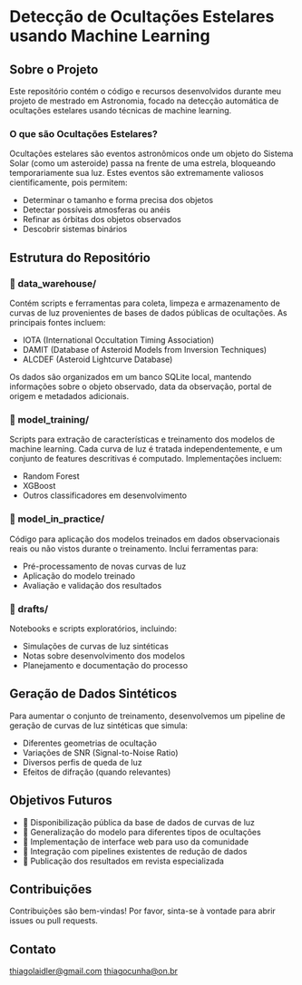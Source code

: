 # Detecção de Ocultações Estelares usando Machine Learning

## Sobre o Projeto

Este repositório contém o código e recursos desenvolvidos durante meu projeto de mestrado em Astronomia, focado na detecção automática de ocultações estelares usando técnicas de machine learning.

### O que são Ocultações Estelares?

Ocultações estelares são eventos astronômicos onde um objeto do Sistema Solar (como um asteroide) passa na frente de uma estrela, bloqueando temporariamente sua luz. Estes eventos são extremamente valiosos cientificamente, pois permitem:
- Determinar o tamanho e forma precisa dos objetos
- Detectar possíveis atmosferas ou anéis
- Refinar as órbitas dos objetos observados
- Descobrir sistemas binários

## Estrutura do Repositório

### 📁 data_warehouse/
Contém scripts e ferramentas para coleta, limpeza e armazenamento de curvas de luz provenientes de bases de dados públicas de ocultações. As principais fontes incluem:
- IOTA (International Occultation Timing Association)
- DAMIT (Database of Asteroid Models from Inversion Techniques)
- ALCDEF (Asteroid Lightcurve Database)

Os dados são organizados em um banco SQLite local, mantendo informações sobre o objeto observado, data da observação, portal de origem e metadados adicionais.

### 📁 model_training/
Scripts para extração de características e treinamento dos modelos de machine learning. Cada curva de luz é tratada independentemente, e um conjunto de features descritivas é computado. Implementações incluem:
- Random Forest
- XGBoost
- Outros classificadores em desenvolvimento

### 📁 model_in_practice/
Código para aplicação dos modelos treinados em dados observacionais reais ou não vistos durante o treinamento. Inclui ferramentas para:
- Pré-processamento de novas curvas de luz
- Aplicação do modelo treinado
- Avaliação e validação dos resultados

### 📁 drafts/
Notebooks e scripts exploratórios, incluindo:
- Simulações de curvas de luz sintéticas
- Notas sobre desenvolvimento dos modelos
- Planejamento e documentação do processo

## Geração de Dados Sintéticos

Para aumentar o conjunto de treinamento, desenvolvemos um pipeline de geração de curvas de luz sintéticas que simula:
- Diferentes geometrias de ocultação
- Variações de SNR (Signal-to-Noise Ratio)
- Diversos perfis de queda de luz
- Efeitos de difração (quando relevantes)

## Objetivos Futuros

- 🎯 Disponibilização pública da base de dados de curvas de luz
- 🎯 Generalização do modelo para diferentes tipos de ocultações
- 🎯 Implementação de interface web para uso da comunidade
- 🎯 Integração com pipelines existentes de redução de dados
- 🎯 Publicação dos resultados em revista especializada

## Contribuições

Contribuições são bem-vindas! Por favor, sinta-se à vontade para abrir issues ou pull requests.

## Contato

thiagolaidler@gmail.com
thiagocunha@on.br